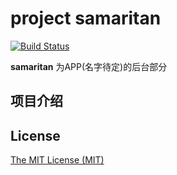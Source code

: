 # **project samaritan**

[![Build Status](https://api.travis-ci.org/evolsnow/samaritan.svg?branch=master)](https://travis-ci.org/evolsnow/samaritan)

**samaritan** 为APP(名字待定)的后台部分

## 项目介绍




## License
[The MIT License (MIT)](https://raw.githubusercontent.com/evolsnow/samaritan/master/LICENSE)